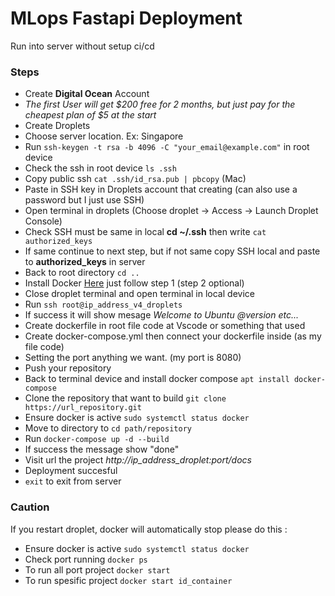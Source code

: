 # MLops Fastapi Deployment

Run into server without setup ci/cd

### Steps
<ul>
    <li>Create <strong>Digital Ocean</strong> Account</li>
    <li><i>The first User will get $200 free for 2 months, but just pay for the cheapest plan of $5 at the start</i></li>
    <li>Create Droplets</li>
    <li>Choose server location. Ex: Singapore</li>
    <li>Run <code>ssh-keygen -t rsa -b 4096 -C "your_email@example.com"</code> in root device</li>
    <li>Check the ssh in root device <code>ls .ssh</code></li>
    <li>Copy public ssh <code>cat .ssh/id_rsa.pub | pbcopy</code> (Mac)</li>
    <li>Paste in SSH key in Droplets account that creating (can also use a password but I just use SSH)</li>
    <li>Open terminal in droplets (Choose droplet -> Access -> Launch Droplet Console)</li>
    <li>Check SSH must be same in local <strong>cd ~/.ssh</strong> then write <code>cat authorized_keys</code></li>
    <li>If same continue to next step, but if not same copy SSH local and paste to <strong>authorized_keys</strong> in server</li>
    <li>Back to root directory <code>cd ..</code></li>
    <li>Install Docker <a href="https://www.digitalocean.com/community/tutorials/how-to-install-and-use-docker-on-ubuntu-20-04">Here</a> just follow step 1 (step 2 optional)</li>
    <li>Close droplet terminal and open terminal in local device</li>
    <li>Run <code>ssh root@ip_address_v4_droplets</code></li>
    <li>If success it will show mesage <i>Welcome to Ubuntu @version etc...</i></li>
    <li>Create dockerfile in root file code at Vscode or something that used</li>
    <li>Create docker-compose.yml then connect your dockerfile inside (as my file code)</li>
    <li>Setting the port anything we want. (my port is 8080)</li>
    <li>Push your repository</li>
    <li>Back to terminal device and install docker compose <code>apt install docker-compose</code></li>
    <li>Clone the repository that want to build <code>git clone https://url_repository.git</code></li>
    <li>Ensure docker is active <code>sudo systemctl status docker</code></li>
    <li>Move to directory to <code>cd path/repository</code></li>
    <li>Run <code>docker-compose up -d --build</code></li>
    <li>If success the message show "done"</li>
    <li>Visit url the project <i>http://ip_address_droplet:port/docs</i></li>
    <li>Deployment succesful</li>
    <li><code>exit</code> to exit from server</li>
</ul>

### Caution
If you restart droplet, docker will automatically stop please do this :<br/>
<ul>
    <li>Ensure docker is active <code>sudo systemctl status docker</code></li>
    <li>Check port running <code>docker ps</code></li>
    <li>To run all port project <code>docker start</code></li>
    <li>To run spesific project <code>docker start id_container</code></li>
</ul>
